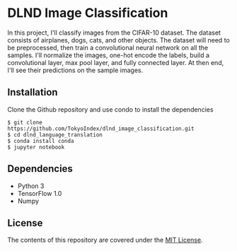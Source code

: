 # DLND Image Classification
In this project, I'll classify images from the CIFAR-10 dataset. The dataset consists of airplanes, dogs, cats, and other objects. The dataset will need to be preprocessed, then train a convolutional neural network on all the samples. I'll normalize the images, one-hot encode the labels, build a convolutional layer, max pool layer, and fully connected layer. At then end, I'll see their predictions on the sample images.

## Installation
Clone the Github repository and use condo to install the dependencies 

```
$ git clone https://github.com/TokyoIndex/dlnd_image_classification.git
$ cd dlnd_language_translation
$ conda install conda
$ jupyter notebook
```

## Dependencies
* Python 3
* TensorFlow 1.0
* Numpy

## License
The contents of this repository are covered under the [MIT License](https://github.com/TokyoIndex/dlnd_image_classification/blob/master/LICENSE).
